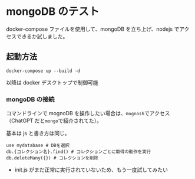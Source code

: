 # mongoDB のテスト

docker-compose ファイルを使用して、mongoDB を立ち上げ、nodejs でアクセスできるか試しました。

## 起動方法

`docker-compose up --build -d`

以降は docker デスクトップで制御可能

### mongoDB の接続

コマンドラインで mognoDB を操作したい場合は、`mognosh`でアクセス（ChatGPT だと`mongo`で紹介されてた）。

基本は js と書き方は同じ。

```shell
use mydatabase # DBを選択
db.{コレクション名}.find() # コレクションごとに取得の動作を実行
db.deleteMany({}) # コレクションを削除
```

- init.js がまだ正常に実行されていないため、もう一度試してみたい

